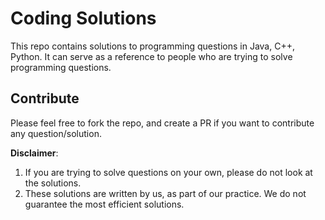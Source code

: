 # Coding Solutions
This repo contains solutions to programming questions in Java, C++, Python. It can serve as a reference to people who are trying to solve programming questions.

## Contribute
Please feel free to fork the repo, and create a PR if you want to contribute any question/solution.

**__Disclaimer__**: 
1. If you are trying to solve questions on your own, please do not look at the solutions.
2. These solutions are written by us, as part of our practice. We do not guarantee the most efficient solutions.
